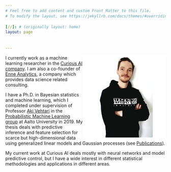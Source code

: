 ```yaml
---
# Feel free to add content and custom Front Matter to this file.
# To modify the layout, see https://jekyllrb.com/docs/themes/#overriding-theme-defaults

[//]: # (originally layout: home)
layout: page


---
```


<img align="right" src="pics/pic1.jpeg" alt="Juho Piironen" width="260"/>



I currently work as a machine learning researcher in the [Curious AI company](https://thecuriousaicompany.com/). I am also a co-founder of [Enne Analytics](https://www.enneanalytics.com/), a company which provides data science related consulting.

I have a Ph.D. in Bayesian statistics and machine learning, which I completed under supervision of Professor [Aki Vehtari](http://users.aalto.fi/~ave/) in the [Probabilistic Machine Learning group](http://research.cs.aalto.fi/pml) at Aalto University in 2019. My thesis deals with predictive inference and feature selection for scarce but high-dimensional data using generalized linear models and Gaussian processes (see [Publications](/publications/)).

My current work at Curious AI deals mostly with neural networks and model predictive control, but I have a wide interest in different statistical methodologies and applications in different areas. 



